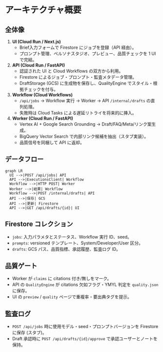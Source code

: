 # アーキテクチャ概要

## 全体像

1. **UI (Cloud Run / Next.js)**
   - Brief入力フォームで Firestore にジョブを登録（API 経由）。
   - プロンプト管理、ペルソナスタジオ、プレビュー、品質チェックを 1 UI で完結。
2. **API (Cloud Run / FastAPI)**
   - 認証された UI と Cloud Workflows の双方から利用。
   - Firestore によるジョブ・プロンプト・監査メタデータ管理。
   - DraftStorage (GCS) に生成物を保存し、QualityEngine でスタイル・根拠チェックを付与。
3. **Workflow (Cloud Workflows)**
   - `/api/jobs` → Workflow 実行 → Worker → API `/internal/drafts` の直列処理。
   - 失敗時は Cloud Tasks による遅延リトライを将来的に挿入。
4. **Worker (Cloud Run / FastAPI)**
   - Vertex AI + Google Search Grounding → Draft/FAQ/Meta/リンク案生成。
   - BigQuery Vector Search で内部リンク候補を抽出（スタブ実装）。
   - 品質信号を同梱して API に返却。

## データフロー

```mermaid
graph LR
  UI -->|POST /api/jobs| API
  API -->|ExecutionsClient| Workflow
  Workflow -->|HTTP POST| Worker
  Worker -->|結果| Workflow
  Workflow -->|POST /internal/drafts| API
  API -->|保存| GCS
  API -->|更新| Firestore
  API -->|GET /api/drafts/{id}| UI
```

## Firestore コレクション
- `jobs`: 入力パラメタとステータス、Workflow 実行 ID、seed。
- `prompts`: versioned テンプレート、System/Developer/User 区分。
- `drafts`: GCS パス、品質指標、承認履歴、監査ログ ID。

## 品質ゲート
- Worker が `claims` に citations 付き/無しをマーク。
- API の `QualityEngine` が citations 欠如フラグ・YMYL 判定を `quality.json` に保存。
- UI の `preview` / `quality` ページで重複率・要出典タグを提示。

## 監査ログ
- `POST /api/jobs` 時に使用モデル・seed・プロンプトバージョンを Firestore に保存 (スタブ)。
- Draft 承認時に `POST /api/drafts/{id}/approve` で承認ユーザーとノートを保持。

